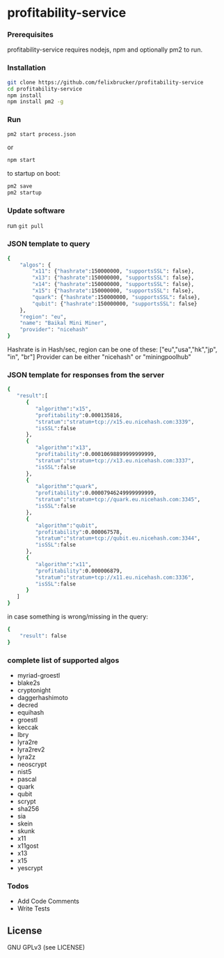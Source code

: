 # profitability-service

### Prerequisites

profitability-service requires nodejs, npm and optionally pm2 to run.


### Installation

```sh
git clone https://github.com/felixbrucker/profitability-service
cd profitability-service
npm install
npm install pm2 -g
```

### Run

```sh
pm2 start process.json
```

or

```sh
npm start
```

to startup on boot:

```sh
pm2 save
pm2 startup
```

### Update software

run ``` git pull ```


### JSON template to query

```sh
{
	"algos": {
		"x11": {"hashrate":150000000, "supportsSSL": false},
		"x13": {"hashrate":150000000, "supportsSSL": false},
		"x14": {"hashrate":150000000, "supportsSSL": false},
		"x15": {"hashrate":150000000, "supportsSSL": false},
		"quark": {"hashrate":150000000, "supportsSSL": false},
		"qubit": {"hashrate":150000000, "supportsSSL": false}
	},
	"region": "eu",
	"name": "Baikal Mini Miner",
	"provider": "nicehash"
}
```

Hashrate is in Hash/sec, region can be one of these: ["eu","usa","hk","jp", "in", "br"]
Provider can be either "nicehash" or "miningpoolhub"

### JSON template for responses from the server

```sh
{
   "result":[
      {
         "algorithm":"x15",
         "profitability":0.000135816,
         "stratum":"stratum+tcp://x15.eu.nicehash.com:3339",
         "isSSL":false
      },
      {
         "algorithm":"x13",
         "profitability":0.00010698899999999999,
         "stratum":"stratum+tcp://x13.eu.nicehash.com:3337",
         "isSSL":false
      },
      {
         "algorithm":"quark",
         "profitability":0.00007946249999999999,
         "stratum":"stratum+tcp://quark.eu.nicehash.com:3345",
         "isSSL":false
      },
      {
         "algorithm":"qubit",
         "profitability":0.000067578,
         "stratum":"stratum+tcp://qubit.eu.nicehash.com:3344",
         "isSSL":false
      },
      {
         "algorithm":"x11",
         "profitability":0.000006879,
         "stratum":"stratum+tcp://x11.eu.nicehash.com:3336",
         "isSSL":false
      }
   ]
}
```

in case something is wrong/missing in the query:

```sh
{
	"result": false
}
```

### complete list of supported algos

* myriad-groestl
* blake2s
* cryptonight
* daggerhashimoto
* decred
* equihash
* groestl
* keccak
* lbry
* lyra2re
* lyra2rev2
* lyra2z
* neoscrypt
* nist5
* pascal
* quark
* qubit
* scrypt
* sha256
* sia
* skein
* skunk
* x11
* x11gost
* x13
* x15
* yescrypt


### Todos

 - Add Code Comments
 - Write Tests


License
----

GNU GPLv3 (see LICENSE)

